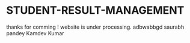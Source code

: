 # STUDENT-RESULT-MANAGEMENT
thanks for comming !
website is under processing. adbwabbgd
 saurabh pandey
Kamdev Kumar
